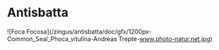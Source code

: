 # Antisbatta

![Foca Focosa](/zingus/antisbatta/doc/gfx/1200px-Common_Seal_Phoca_vitulina-Andreas Trepte-www.photo-natur.net.jpg)
